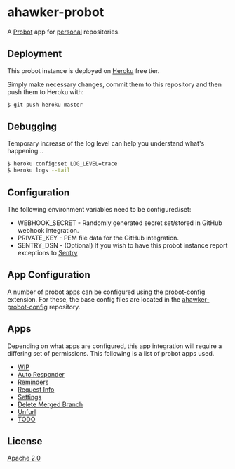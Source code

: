 # ahawker-probot

A [Probot](https://github.com/probot/probot) app for [personal](https://github.com/ahawker) repositories.

## Deployment

This probot instance is deployed on [Heroku](https://heroku.com/) free tier.

Simply make necessary changes, commit them to this repository and then push them to Heroku with:

```bash
$ git push heroku master
```

## Debugging

Temporary increase of the log level can help you understand what's happening...

```bash
$ heroku config:set LOG_LEVEL=trace
$ heroku logs --tail
```

## Configuration

The following environment variables need to be configured/set:

* WEBHOOK_SECRET - Randomly generated secret set/stored in GitHub webhook integration.
* PRIVATE_KEY - PEM file data for the GitHub integration.
* SENTRY_DSN - (Optional) If you wish to have this probot instance report exceptions to [Sentry](https://sentry.io)

## App Configuration

A number of probot apps can be configured using the [probot-config](https://github.com/probot/probot-config) extension. For these,
the base config files are located in the [ahawker-probot-config](https://github.com/ahawker/ahawker-probot-config) repository.

## Apps

Depending on what apps are configured, this app integration will require a differing set of permissions. This following is a list
of probot apps used.

* [WIP](https://github.com/wip/app)
* [Auto Responder](https://github.com/probot/autoresponder)
* [Reminders](https://github.com/probot/reminders)
* [Request Info](https://github.com/behaviorbot/request-info)
* [Settings](https://github.com/probot/settings)
* [Delete Merged Branch](https://github.com/svanboxel/delete-merged-branch)
* [Unfurl](https://github.com/probot/unfurl)
* [TODO](https://github.com/JasonEtco/todo)

## License

[Apache 2.0](LICENSE)
